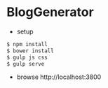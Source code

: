 BlogGenerator
====

* setup
```sh
$ npm install
$ bower install
$ gulp js css
$ gulp serve
```

* browse
http://localhost:3800

